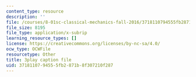 ```yaml
---
content_type: resource
description: ''
file: /courses/8-01sc-classical-mechanics-fall-2016/3718110794555fb2871b8f307210f287_gWLC3r6EHl0.vtt
file_size: 8195
file_type: application/x-subrip
learning_resource_types: []
license: https://creativecommons.org/licenses/by-nc-sa/4.0/
ocw_type: OCWFile
resourcetype: Other
title: 3play caption file
uid: 37181107-9455-5fb2-871b-8f307210f287
---
```

